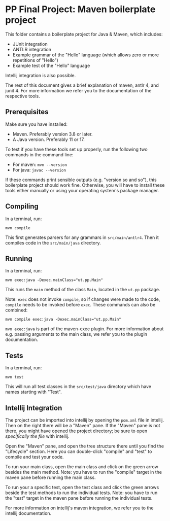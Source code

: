 # PP Final Project: Maven boilerplate project

This folder contains a boilerplate project for Java & Maven, which includes:

- JUnit integration
- ANTLR integration
- Example grammar of the "Hello" language (which allows zero or more repetitions of "Hello")
- Example test of the "Hello" language

Intellij integration is also possible.

The rest of this document gives a brief explanation of maven, antlr 4, and junit 4. For more information we refer you to the documentation of the respective tools.

## Prerequisites

Make sure you have installed:

- Maven. Preferably version 3.8 or later.
- A Java version. Preferably 11 or 17.

To test if you have these tools set up properly, run the following two commands in the command line:

- For maven: `mvn --version`
- For java: `javac --version`

If these commands print sensible outputs (e.g. "version so and so"), this boilerplate project should work fine. Otherwise, you will have to install these tools either manually or using your operating system's package manager.

## Compiling

In a terminal, run:

```
mvn compile
```

This first generates parsers for any grammars in `src/main/antlr4`. Then it compiles code in the `src/main/java` directory.

## Running

In a terminal, run:

```
mvn exec:java -Dexec.mainClass="ut.pp.Main"
```

This runs the `main` method of the class `Main`, located in the `ut.pp` package.

Note: `exec` does not invoke `compile`, so if changes were made to the code, `compile` needs to be invoked before `exec`. These commands can also be combined:

```
mvn compile exec:java -Dexec.mainClass="ut.pp.Main"
```

`mvn exec:java` is part of the maven-exec plugin. For more information about e.g. passing arguments to the main class, we refer you to the plugin documentation.

## Tests

In a terminal, run:

```
mvn test
```

This will run all test classes in the `src/test/java` directory which have names starting with "Test".

## Intellij Integration

The project can be imported into intellij by opening the `pom.xml` file in intellij. Then on the right there will be a "Maven" pane. If the "Maven" pane is not there, you might have opened the project directory; be sure to open _specifically the file_ with intellij.

Open the "Maven" pane, and open the tree structure there until you find the "Lifecycle" section. Here you can double-click "compile" and "test" to compile and test your code.

To run your main class, open the main class and click on the green arrow besides the main method. Note: you have to run the "compile" target in the maven pane before running the main class.

To run your a specific test, open the test class and click the green arrows beside the test methods to run the individual tests. Note: you have to run the "test" target in the maven pane before running the individual tests.

For more information on intellij's maven integration, we refer you to the intellij documentation.